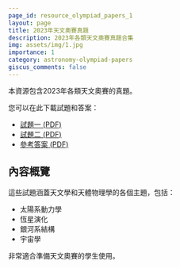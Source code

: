 ```yaml
---
page_id: resource_olympiad_papers_1
layout: page
title: 2023年天文奧賽真題
description: 2023年各類天文奧賽真題合集
img: assets/img/1.jpg
importance: 1
category: astronomy-olympiad-papers
giscus_comments: false
---
```


本資源包含2023年各類天文奧賽的真題。

您可以在此下載試題和答案：

- [試題一 (PDF)](#)
- [試題二 (PDF)](#)
- [參考答案 (PDF)](#)

## 內容概覽

這些試題涵蓋天文學和天體物理學的各個主題，包括：
- 太陽系動力學
- 恆星演化
- 銀河系結構
- 宇宙學

非常適合準備天文奧賽的學生使用。
